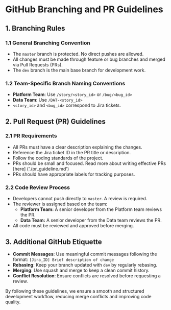 # GitHub Branching and PR Guidelines

## 1. Branching Rules

### 1.1 General Branching Convention
- The `master` branch is protected. No direct pushes are allowed.
- All changes must be made through feature or bug branches and merged via Pull Requests (PRs).
- The `dev` branch is the main base branch for development work.

### 1.2 Team-Specific Branch Naming Conventions
- **Platform Team**: Use `/story/<story_id>` or `/bug/<bug_id>`
- **Data Team**: Use `/DAT-<story_id>`
- `<story_id>` and `<bug_id>` correspond to Jira tickets.

## 2. Pull Request (PR) Guidelines

### 2.1 PR Requirements
- All PRs must have a clear description explaining the changes.
- Reference the Jira ticket ID in the PR title or description.
- Follow the coding standards of the project.
- PRs should be small and focused. Read more about writing effective PRs [here] ('./pr_guideline.md')
- PRs should have appropriate labels for tracking purposes.

### 2.2 Code Review Process
- Developers cannot push directly to `master`. A review is required.
- The reviewer is assigned based on the team:
  - **Platform Team:** A senior developer from the Platform team reviews the PR.
  - **Data Team:** A senior developer from the Data team reviews the PR.
- All code must be reviewed and approved before merging.

## 3. Additional GitHub Etiquette

- **Commit Messages**: Use meaningful commit messages following the format: `[Jira_ID] Brief description of change`
- **Rebasing**: Keep your branch updated with `dev` by regularly rebasing.
- **Merging**: Use squash and merge to keep a clean commit history.
- **Conflict Resolution**: Ensure conflicts are resolved before requesting a review.

By following these guidelines, we ensure a smooth and structured development workflow, reducing merge conflicts and improving code quality.
